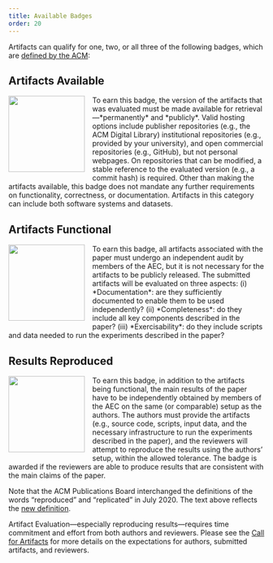 ```yaml
---
title: Available Badges
order: 20
---
```


Artifacts can qualify for one, two, or all three of the following badges, which are [defined by the ACM](https://www.acm.org/publications/policies/artifact-review-and-badging-current):

Artifacts Available
-------------------

<img style="padding: 0 15px 15px 0; float: left; width:150px; height:150px" src="{{ site.baseurl }}/images/acm_available_1.1.png">
To earn this badge, the version of the artifacts that was evaluated must be made available for retrieval—*permanently* and *publicly*.
Valid hosting options include publisher repositories  (e.g., the ACM Digital Library) institutional repositories (e.g., provided by your university), and open commercial repositories (e.g., GitHub), but not personal webpages.
On repositories that can be modified, a stable reference to the evaluated version (e.g., a commit hash) is required.
Other than making the artifacts available, this badge does not mandate any further requirements on functionality, correctness, or documentation.
Artifacts in this category can include both software systems and datasets.

Artifacts Functional
--------------------

<img style="padding: 0 15px 15px 0; float: left; width:150px; height:150px" src="{{ site.baseurl }}/images/acm_functional_1.1.png">
To earn this badge, all artifacts associated with the paper must undergo an independent audit by members of the AEC, but it is not necessary for the artifacts to be publicly released.
The submitted artifacts will be evaluated on three aspects:
(i) *Documentation*: are they sufficiently documented to enable them to be used independently?
(ii) *Completeness*: do they include all key components described in the paper?
(iii) *Exercisability*: do they include scripts and data needed to run the experiments described in the paper?

Results Reproduced
------------------

<img style="padding: 0 15px 15px 0; float: left; width:150px; height:150px" src="{{ site.baseurl }}/images/acm_reproduced_1.1.png">
To earn this badge, in addition to the artifacts being functional, the main results of the paper have to be independently obtained by members of the AEC on the same (or comparable) setup as the authors.
The authors must provide the artifacts (e.g., source code, scripts, input data, and the necessary infrastructure to run the experiments described in the paper), and the reviewers will attempt to reproduce the results using the authors’ setup, within the allowed tolerance.
The badge is awarded if the reviewers are able to produce results that are consistent with the main claims of the paper.

Note that the ACM Publications Board interchanged the definitions of the words “reproduced” and “replicated” in July 2020.
The text above reflects the [new definition](https://www.acm.org/publications/policies/artifact-review-and-badging-current).

Artifact Evaluation—especially reproducing results—requires time commitment and effort from both authors and reviewers.
Please see the [Call for Artifacts](index.html) for more details on the expectations for authors, submitted artifacts, and reviewers.
